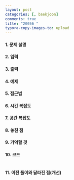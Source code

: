 ```yaml
---
layout: post
categories: [, baekjoon]
comments: true
title: "20056 "
typora-copy-images-to: upload
---
```


#### 1. 문제 설명



#### 2. 입력



#### 3. 출력



#### 4. 예제



#### 5. 접근법



#### 6. 시간 복잡도 



#### 7. 공간 복잡도



#### 8. 놓친 점



#### 9. 기억할 것



#### 10. 코드

```c++

```

#### 11. 이전 풀이와 달라진 점(개선)

